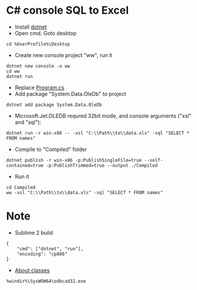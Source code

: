 # C# console SQL to Excel

* Install [dotnet](https://dotnet.microsoft.com/download)
* Open cmd. Goto desktop
```
cd %UserProfile%\Desktop
```
* Create new console project "ww", run it
```
dotnet new console -o ww
cd ww
dotnet run
```
* Replace [Program.cs](Program.cs)
* Add package "System.Data.OleDb" to project
```
dotnet add package System.Data.OleDb
```
* Microsoft.Jet.OLEDB requred  32bit mode, and console arguments ("xsl" and "sql"):
```
dotnet run -r win-x86 -- -xsl "C:\\Path\\to\\data.xls" -sql "SELECT * FROM names"
```
* Compile to "Compiled" folder
```
dotnet publish -r win-x86 -p:PublishSingleFile=true --self-contained=true -p:PublishTrimmed=true --output ./Compiled
```
* Run it
```
cd Compiled
ww -xsl "C:\\Path\\to\\data.xls" -sql "SELECT * FROM names"
```

# Note
* Sublime 2 build
```
{
	"cmd": ["dotnet", "run"],
	"encoding": "cp866"
}
```
* [About classes](https://docs.microsoft.com/ru-ru/dotnet/csharp/tutorials/intro-to-csharp/introduction-to-classes)
```
%windir%\SysWOW64\odbcad32.exe 
```

